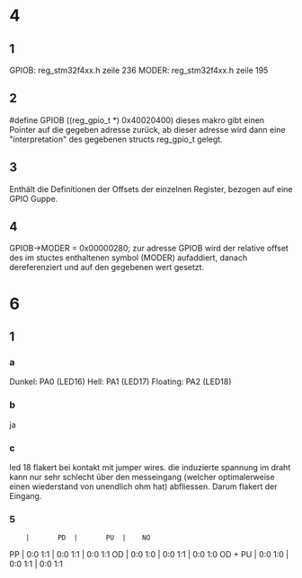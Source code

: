 # 4
## 1
GPIOB: reg_stm32f4xx.h zeile 236
MODER: reg_stm32f4xx.h zeile 195

## 2
#define GPIOB ((reg_gpio_t *) 0x40020400)
dieses makro gibt einen Pointer auf die gegeben adresse zurück, ab dieser adresse wird dann eine "interpretation" des gegebenen structs reg_gpio_t gelegt.

## 3
Enthält die Definitionen der Offsets der einzelnen Register, bezogen auf eine GPIO Guppe.

## 4
GPIOB->MODER = 0x00000280;
zur adresse GPIOB wird der relative offset des im stuctes enthaltenen symbol (MODER) aufaddiert, danach dereferenziert und auf den gegebenen wert gesetzt.

# 6
## 1
### a
Dunkel: PA0 (LED16)
Hell: PA1 (LED17)
Floating: PA2 (LED18)

### b
ja

### c
led 18 flakert bei kontakt mit jumper wires. die induzierte spannung im draht kann nur sehr schlecht über den messeingang (welcher optimalerweise einen wiederstand von unendlich ohm hat) abfliessen. Darum flakert der Eingang.

### 5

        |       PD  |       PU  |    NO
PP      | 0:0  1:1  | 0:0  1:1  | 0:0  1:1
OD      | 0:0  1:0  | 0:0  1:1  | 0:0  1:0
OD + PU | 0:0  1:0  | 0:0  1:1  | 0:0  1:1